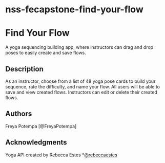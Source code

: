 # nss-fecapstone-find-your-flow

# Find Your Flow

A yoga sequencing building app, where instructors can drag and drop poses to easily create and save flows.

## Description

As an instructor, choose from a list of 48 yoga pose cards to build your sequence, rate the difficulty, and name your flow. All users will be able to save and view created flows. Instructors can edit or delete their created flows.

## Authors

Freya Potempa
[@FreyaPotempa]

## Acknowledgments

Yoga API created by Rebecca Estes
*[@rebeccaestes](https://github.com/rebeccaestes/yoga_api)